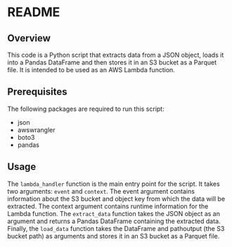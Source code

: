 
# README

## Overview
This code is a Python script that extracts data from a JSON object, loads it into a Pandas DataFrame and then stores it in an S3 bucket as a Parquet file. It is intended to be used as an AWS Lambda function.

## Prerequisites
The following packages are required to run this script:
- json
- awswrangler
- boto3
- pandas

## Usage
The `lambda_handler` function is the main entry point for the script. It takes two arguments: `event` and `context`. The event argument contains information about the S3 bucket and object key from which the data will be extracted. The context argument contains runtime information for the Lambda function. The `extract_data` function takes the JSON object as an argument and returns a Pandas DataFrame containing the extracted data. Finally, the `load_data` function takes the DataFrame and pathoutput (the S3 bucket path) as arguments and stores it in an S3 bucket as a Parquet file.